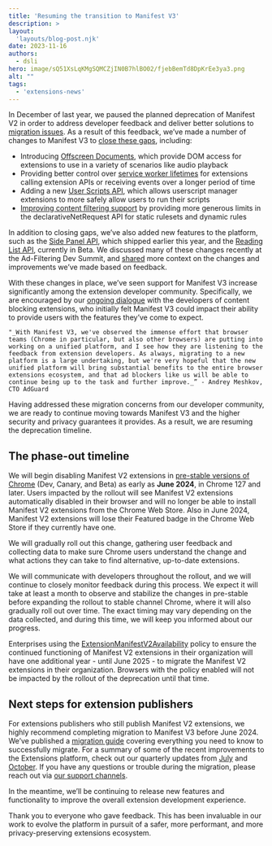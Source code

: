 ```yaml
---
title: 'Resuming the transition to Manifest V3'
description: >
layout:
  'layouts/blog-post.njk'
date: 2023-11-16
authors:
  - dsli
hero: image/sQ51XsLqKMgSQMCZjIN0B7hlBO02/fjebBemTd8DpKrEe3ya3.png
alt: ""
tags:
  - 'extensions-news'
---
```


In December of last year, we paused the planned deprecation of Manifest V2 in order to address developer feedback and deliver better solutions to [migration issues](/docs/extensions/migrating/known-issues/). As a result of this feedback, we’ve made a number of changes to Manifest V3 to [close these gaps](/blog/chrome-120-beta-whats-new-for-extensions/#closing-the-platform-gap), including: 



*   Introducing [Offscreen Documents](/docs/extensions/reference/offscreen/), which provide DOM access for extensions to use in a variety of scenarios like audio playback
*   Providing better control over [service worker lifetimes](/blog/longer-esw-lifetimes/) for extensions calling extension APIs or receiving events over a longer period of time
*   Adding a new [User Scripts API](/docs/extensions/reference/userScripts/), which allows userscript manager extensions to more safely allow users to run their scripts
*   [Improving content filtering support](/blog/improvements-to-content-filtering-in-manifest-v3/) by providing more generous limits in the declarativeNetRequest API for static rulesets and dynamic rules

In addition to closing gaps, we’ve also added new features to the platform, such as the [Side Panel API](/docs/extensions/reference/sidePanel/), which shipped earlier this year, and the [Reading List API](/docs/extensions/reference/readingList/), currently in Beta. We discussed many of these changes recently at the Ad-Filtering Dev Summit, and [shared](https://www.youtube.com/live/Vw1eIaRuy7w?si=ADjrch-S4J9Zp0hH&t=24021) more context on the changes and improvements we’ve made based on feedback. 

With these changes in place, we’ve seen support for Manifest V3 increase significantly among the extension developer community. Specifically, we are encouraged by our [ongoing dialogue](https://youtube.com/watch?v=Vw1eIaRuy7w&t=24021s) with the developers of content blocking extensions, who initially felt Manifest V3 could impact their ability to provide users with the features they’ve come to expect. 


    "_With Manifest V3, we've observed the immense effort that browser teams (Chrome in particular, but also other browsers) are putting into working on a unified platform, and I see how they are listening to the feedback from extension developers. As always, migrating to a new platform is a large undertaking, but we're very hopeful that the new unified platform will bring substantial benefits to the entire browser extensions ecosystem, and that ad blockers like us will be able to continue being up to the task and further improve._” - Andrey Meshkov, CTO AdGuard

Having addressed these migration concerns from our developer community, we are ready to continue moving towards Manifest V3 and the higher security and privacy guarantees it provides. As a result, we are resuming the deprecation timeline. 


## The phase-out timeline

We will begin disabling Manifest V2 extensions in [pre-stable versions of Chrome](/docs/web-platform/chrome-release-channels/) (Dev, Canary, and Beta) as early as **June 2024**, in Chrome 127 and later. Users impacted by the rollout will see Manifest V2 extensions automatically disabled in their browser and will no longer be able to install Manifest V2 extensions from the Chrome Web Store. Also in June 2024, Manifest V2 extensions will lose their Featured badge in the Chrome Web Store if they currently have one. 

We will gradually roll out this change, gathering user feedback and collecting data to make sure Chrome users understand the change and what actions they can take to find alternative, up-to-date extensions. 

We will communicate with developers throughout the rollout, and we will continue to closely monitor feedback during this process. We expect it will take at least a month to observe and stabilize the changes in pre-stable before expanding the rollout to stable channel Chrome, where it will also gradually roll out over time. The exact timing may vary depending on the data collected, and during this time, we will keep you informed about our progress.

Enterprises using the [ExtensionManifestV2Availability](https://chromeenterprise.google/policies/#ExtensionManifestV2Availability) policy to ensure the continued functioning of Manifest V2 extensions in their organization will have one additional year - until June 2025 - to migrate the Manifest V2 extensions in their organization. Browsers with the policy enabled will not be impacted by the rollout of the deprecation until that time. 


## Next steps for extension publishers

For extensions publishers who still publish Manifest V2 extensions, we highly recommend completing migration to Manifest V3 before June 2024. We’ve published a [migration guide](/docs/extensions/migrating/) covering everything you need to know to successfully migrate.  For a summary of some of the recent improvements to the Extensions platform, check out our quarterly updates from [July](/blog/extension-news-july-2023/) and [October](/blog/extension-news-october-2023/). If you have any questions or trouble during the migration, please reach out via [our support channels](/docs/extensions/support-feedback/).

In the meantime, we’ll be continuing to release new features and functionality to improve the overall extension development experience.

Thank you to everyone who gave feedback. This has been invaluable in our work to evolve the platform in pursuit of a safer, more performant, and more privacy-preserving extensions ecosystem.
